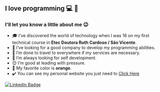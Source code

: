 <!--luizera-36/luizera-36** is a ✨ _special_ ✨ repository because its `README.md` (this file) appears on your GitHub profile.-->

## I love programming 💻 🚀

### I'll let you know a little about me 😉

- 🎓 I’ve discovered the world of technology when I was 16 on my first technical course in **Etec Doutora Ruth Cardoso / São Vicente**.
- 💼 I’ve looking for a good company to develop my programming abilities.
- 🚀 I’m done to travel to everywhere if my services are necessary.
- 🧠 I’m always looking for self development.
- 😊 I’m good at leading with pressure.
- 🔶 My favorite color is **orange**.
- ✔️ You can see my personal website you just need to [Click Here](http://luizdev.epizy.com)

[![Linkedin Badge](https://img.shields.io/badge/-LinkedIn-blue?style=flat-square&logo=Linkedin&logoColor=white&link=https://www.linkedin.com/in/fagnerpsantos/)](https://www.linkedin.com/in/luizgomesdev/)
